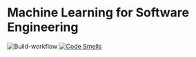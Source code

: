 # Machine Learning for Software Engineering

![Build-workflow](https://github.com/Fanfarillo/isw2-deliverable/actions/workflows/Build.yml/badge.svg)
[![Code Smells](https://sonarcloud.io/api/project_badges/measure?project=Fanfarillo_isw2-deliverable-2&metric=code_smells)](https://sonarcloud.io/summary/overall?id=Fanfarillo_isw2-deliverable)
